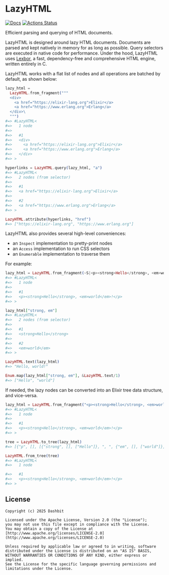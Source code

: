 # LazyHTML

[![Docs](https://img.shields.io/badge/hex.pm-docs-8e7ce6.svg)](https://hexdocs.pm/lazy_html)
[![Actions Status](https://github.com/phoenixframework/lazy_html/workflows/Test/badge.svg)](https://github.com/phoenixframework/lazy_html/actions)

<!-- Docs -->

Efficient parsing and querying of HTML documents.

LazyHTML is designed around lazy HTML documents. Documents are parsed
and kept natively in memory for as long as possible. Query selectors
are executed in native code for performance. Under the hood, LazyHTML
uses [Lexbor](https://github.com/lexbor/lexbor), a fast, dependency-free
and comprehensive HTML engine, written entirely in C.

LazyHTML works with a flat list of nodes and all operations are batched
by default, as shown below:

```elixir
lazy_html =
  LazyHTML.from_fragment("""
  <div>
    <a href="https://elixir-lang.org">Elixir</a>
    <a href="https://www.erlang.org">Erlang</a>
  </div>\
  """)
#=> #LazyHTML<
#=>   1 node
#=>
#=>   #1
#=>   <div>
#=>     <a href="https://elixir-lang.org">Elixir</a>
#=>     <a href="https://www.erlang.org">Erlang</a>
#=>   </div>
#=> >

hyperlinks = LazyHTML.query(lazy_html, "a")
#=> #LazyHTML<
#=>   2 nodes (from selector)
#=>
#=>   #1
#=>   <a href="https://elixir-lang.org">Elixir</a>
#=>
#=>   #2
#=>   <a href="https://www.erlang.org">Erlang</a>
#=> >

LazyHTML.attribute(hyperlinks, "href")
#=> ["https://elixir-lang.org", "https://www.erlang.org"]
```

LazyHTML also provides several high-level conveniences:

- an `Inspect` implementation to pretty-print nodes
- an `Access` implementation to run CSS selectors
- an `Enumerable` implementation to traverse them

For example:

```elixir
lazy_html = LazyHTML.from_fragment(~S|<p><strong>Hello</strong>, <em>world</em>!</p>|)
#=> #LazyHTML<
#=>   1 node
#=>
#=>   #1
#=>   <p><strong>Hello</strong>, <em>world</em>!</p>
#=> >

lazy_html["strong, em"]
#=> #LazyHTML<
#=>   2 nodes (from selector)
#=>
#=>   #1
#=>   <strong>Hello</strong>
#=>
#=>   #2
#=>   <em>world</em>
#=> >

LazyHTML.text(lazy_html)
#=> "Hello, world!"

Enum.map(lazy_html["strong, em"], &LazyHTML.text/1)
#=> ["Hello", "world"]
```

If needed, the lazy nodes can be converted into an Elixir tree data
structure, and vice-versa.

```elixir
lazy_html = LazyHTML.from_fragment("<p><strong>Hello</strong>, <em>world</em>!</p>")
#=> #LazyHTML<
#=>   1 node
#=>
#=>   #1
#=>   <p><strong>Hello</strong>, <em>world</em>!</p>
#=> >

tree = LazyHTML.to_tree(lazy_html)
#=> [{"p", [], [{"strong", [], ["Hello"]}, ", ", {"em", [], ["world"]}, "!"]}]

LazyHTML.from_tree(tree)
#=> #LazyHTML<
#=>   1 node

#=>   #1
#=>   <p><strong>Hello</strong>, <em>world</em>!</p>
#=> >
```

<!-- Docs -->

## License

    Copyright (c) 2025 Dashbit

    Licensed under the Apache License, Version 2.0 (the "License");
    you may not use this file except in compliance with the License.
    You may obtain a copy of the License at [http://www.apache.org/licenses/LICENSE-2.0](http://www.apache.org/licenses/LICENSE-2.0)

    Unless required by applicable law or agreed to in writing, software
    distributed under the License is distributed on an "AS IS" BASIS,
    WITHOUT WARRANTIES OR CONDITIONS OF ANY KIND, either express or implied.
    See the License for the specific language governing permissions and
    limitations under the License.
